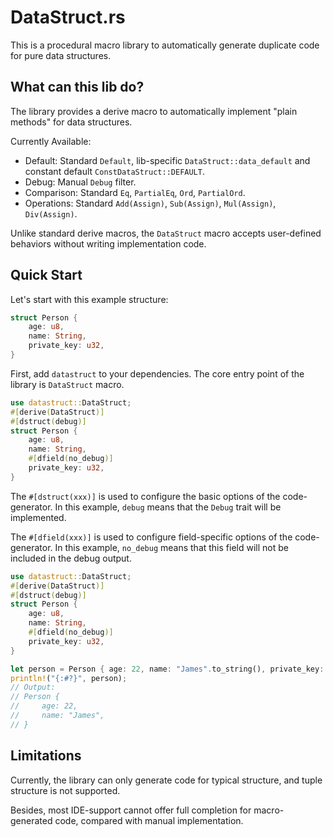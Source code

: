 # DataStruct.rs

This is a procedural macro library to automatically generate duplicate code for pure data structures.

## What can this lib do?

The library provides a derive macro to automatically implement "plain methods" for data structures.

Currently Available:
- Default: Standard `Default`, lib-specific `DataStruct::data_default` and constant default `ConstDataStruct::DEFAULT`.
- Debug: Manual `Debug` filter.
- Comparison: Standard `Eq`, `PartialEq`, `Ord`, `PartialOrd`.
- Operations: Standard `Add(Assign)`, `Sub(Assign)`, `Mul(Assign)`, `Div(Assign)`.

Unlike standard derive macros, the `DataStruct` macro accepts user-defined behaviors without
writing implementation code.

## Quick Start

Let's start with this example structure:

```rust
struct Person {
    age: u8,
    name: String,
    private_key: u32,
}
```

First, add `datastruct` to your dependencies. The core entry point of the library is `DataStruct` macro.

```rust
use datastruct::DataStruct;
#[derive(DataStruct)]
#[dstruct(debug)]
struct Person {
    age: u8,
    name: String,
    #[dfield(no_debug)]
    private_key: u32,
}
```

The `#[dstruct(xxx)]` is used to configure the basic options of the code-generator. In this example,
`debug` means that the `Debug` trait will be implemented.

The `#[dfield(xxx)]` is used to configure field-specific options of the code-generator. In this example,
`no_debug` means that this field will not be included in the debug output.

```rust
use datastruct::DataStruct;
#[derive(DataStruct)]
#[dstruct(debug)]
struct Person {
    age: u8,
    name: String,
    #[dfield(no_debug)]
    private_key: u32,
}

let person = Person { age: 22, name: "James".to_string(), private_key: 42 };
println!("{:#?}", person);
// Output:
// Person {
//     age: 22,
//     name: "James",
// }
```

## Limitations

Currently, the library can only generate code for typical structure, and tuple structure is not supported.

Besides, most IDE-support cannot offer full completion for macro-generated code, compared with manual implementation.
